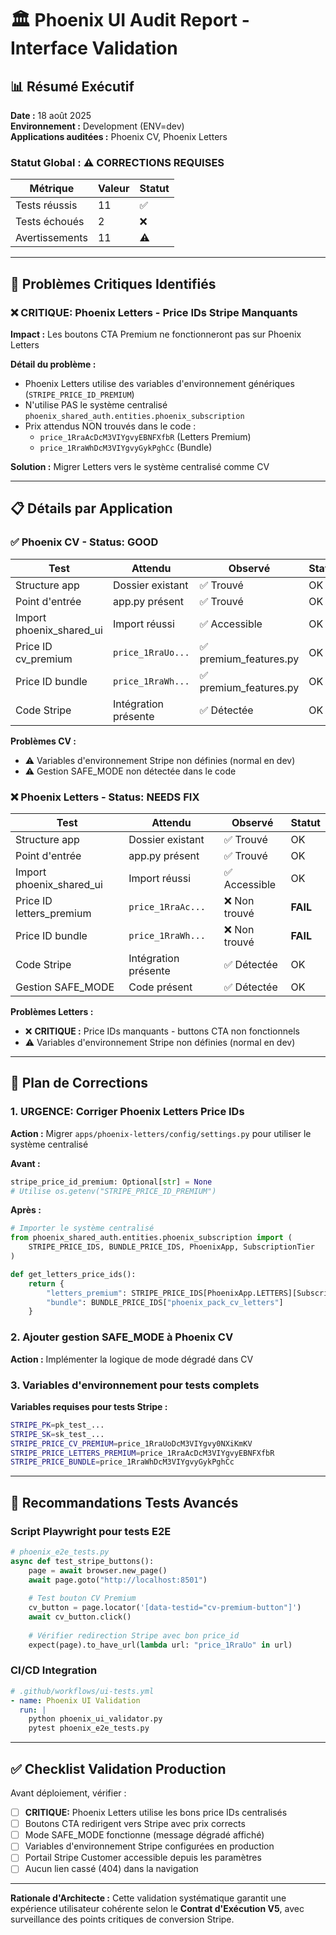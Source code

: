 # 🏛️ Phoenix UI Audit Report - Interface Validation

## 📊 Résumé Exécutif

**Date :** 18 août 2025  
**Environnement :** Development (ENV=dev)  
**Applications auditées :** Phoenix CV, Phoenix Letters  

### Statut Global : ⚠️ CORRECTIONS REQUISES

| Métrique | Valeur | Statut |
|----------|--------|---------|
| Tests réussis | 11 | ✅ |
| Tests échoués | 2 | ❌ |
| Avertissements | 11 | ⚠️ |

---

## 🎯 Problèmes Critiques Identifiés

### ❌ CRITIQUE: Phoenix Letters - Price IDs Stripe Manquants

**Impact :** Les boutons CTA Premium ne fonctionneront pas sur Phoenix Letters

**Détail du problème :**
- Phoenix Letters utilise des variables d'environnement génériques (`STRIPE_PRICE_ID_PREMIUM`) 
- N'utilise PAS le système centralisé `phoenix_shared_auth.entities.phoenix_subscription`
- Prix attendus NON trouvés dans le code :
  - `price_1RraAcDcM3VIYgvyEBNFXfbR` (Letters Premium)
  - `price_1RraWhDcM3VIYgvyGykPghCc` (Bundle)

**Solution :** Migrer Letters vers le système centralisé comme CV

---

## 📋 Détails par Application

### ✅ Phoenix CV - Status: GOOD

| Test | Attendu | Observé | Statut |
|------|---------|---------|---------|
| Structure app | Dossier existant | ✅ Trouvé | OK |
| Point d'entrée | app.py présent | ✅ Trouvé | OK |
| Import phoenix_shared_ui | Import réussi | ✅ Accessible | OK |
| Price ID cv_premium | `price_1RraUo...` | ✅ premium_features.py | OK |
| Price ID bundle | `price_1RraWh...` | ✅ premium_features.py | OK |
| Code Stripe | Intégration présente | ✅ Détectée | OK |

**Problèmes CV :**
- ⚠️ Variables d'environnement Stripe non définies (normal en dev)
- ⚠️ Gestion SAFE_MODE non détectée dans le code

### ❌ Phoenix Letters - Status: NEEDS FIX

| Test | Attendu | Observé | Statut |
|------|---------|---------|---------|
| Structure app | Dossier existant | ✅ Trouvé | OK |
| Point d'entrée | app.py présent | ✅ Trouvé | OK |
| Import phoenix_shared_ui | Import réussi | ✅ Accessible | OK |
| Price ID letters_premium | `price_1RraAc...` | ❌ Non trouvé | **FAIL** |
| Price ID bundle | `price_1RraWh...` | ❌ Non trouvé | **FAIL** |
| Code Stripe | Intégration présente | ✅ Détectée | OK |
| Gestion SAFE_MODE | Code présent | ✅ Détectée | OK |

**Problèmes Letters :**
- ❌ **CRITIQUE :** Price IDs manquants - buttons CTA non fonctionnels
- ⚠️ Variables d'environnement Stripe non définies (normal en dev)

---

## 🔧 Plan de Corrections

### 1. URGENCE: Corriger Phoenix Letters Price IDs

**Action :** Migrer `apps/phoenix-letters/config/settings.py` pour utiliser le système centralisé

**Avant :**
```python
stripe_price_id_premium: Optional[str] = None
# Utilise os.getenv("STRIPE_PRICE_ID_PREMIUM")
```

**Après :**
```python
# Importer le système centralisé
from phoenix_shared_auth.entities.phoenix_subscription import (
    STRIPE_PRICE_IDS, BUNDLE_PRICE_IDS, PhoenixApp, SubscriptionTier
)

def get_letters_price_ids():
    return {
        "letters_premium": STRIPE_PRICE_IDS[PhoenixApp.LETTERS][SubscriptionTier.PREMIUM],
        "bundle": BUNDLE_PRICE_IDS["phoenix_pack_cv_letters"]
    }
```

### 2. Ajouter gestion SAFE_MODE à Phoenix CV

**Action :** Implémenter la logique de mode dégradé dans CV

### 3. Variables d'environnement pour tests complets

**Variables requises pour tests Stripe :**
```bash
STRIPE_PK=pk_test_...
STRIPE_SK=sk_test_...
STRIPE_PRICE_CV_PREMIUM=price_1RraUoDcM3VIYgvy0NXiKmKV
STRIPE_PRICE_LETTERS_PREMIUM=price_1RraAcDcM3VIYgvyEBNFXfbR  
STRIPE_PRICE_BUNDLE=price_1RraWhDcM3VIYgvyGykPghCc
```

---

## 🧪 Recommandations Tests Avancés

### Script Playwright pour tests E2E

```python
# phoenix_e2e_tests.py
async def test_stripe_buttons():
    page = await browser.new_page()
    await page.goto("http://localhost:8501")
    
    # Test bouton CV Premium
    cv_button = page.locator('[data-testid="cv-premium-button"]')
    await cv_button.click()
    
    # Vérifier redirection Stripe avec bon price_id
    expect(page).to_have_url(lambda url: "price_1RraUo" in url)
```

### CI/CD Integration

```yaml
# .github/workflows/ui-tests.yml  
- name: Phoenix UI Validation
  run: |
    python phoenix_ui_validator.py
    pytest phoenix_e2e_tests.py
```

---

## ✅ Checklist Validation Production

Avant déploiement, vérifier :

- [ ] **CRITIQUE:** Phoenix Letters utilise les bons price IDs centralisés
- [ ] Boutons CTA redirigent vers Stripe avec prix corrects
- [ ] Mode SAFE_MODE fonctionne (message dégradé affiché)
- [ ] Variables d'environnement Stripe configurées en production
- [ ] Portail Stripe Customer accessible depuis les paramètres
- [ ] Aucun lien cassé (404) dans la navigation

---

**Rationale d'Architecte :** Cette validation systématique garantit une expérience utilisateur cohérente selon le **Contrat d'Exécution V5**, avec surveillance des points critiques de conversion Stripe.